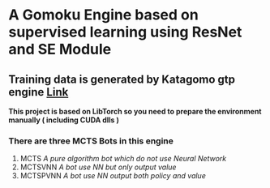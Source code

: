 # A Gomoku Engine based on supervised learning using ResNet and SE Module
## Training data is generated by Katagomo gtp engine [Link](https://github.com/hzyhhzy/KataGo/releases/tag/20210520)
**This project is based on LibTorch so you need to prepare the environment manually ( including CUDA dlls )**
### There are three MCTS Bots in this engine
1. MCTS *A pure algorithm bot which do not use Neural Network*
3. MCTSVNN *A bot use NN but only output value*
4. MCTSPVNN *A bot use NN output both policy and value*
